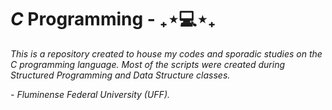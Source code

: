 # *C* Programming - ₊⋆💻⋆₊

*This is a repository created to house my codes and sporadic studies on the C programming language. Most of the scripts were created during Structured Programming and Data Structure classes.*

*- Fluminense Federal University (UFF).*
